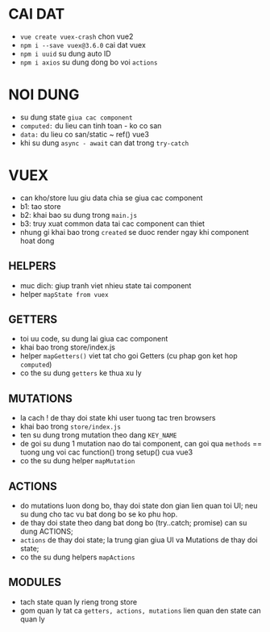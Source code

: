 # CAI DAT

- `vue create vuex-crash` chon vue2
- `npm i --save vuex@3.6.0` cai dat vuex
- `npm i uuid` su dung auto ID
- `npm i axios` su dung dong bo voi `actions`

# NOI DUNG

- su dung state `giua cac component`
- `computed:` du lieu can tinh toan - ko co san
- `data:` du lieu co san/static ~ ref() vue3
- khi su dung `async - await` can dat trong `try-catch`

# VUEX

- can kho/store luu giu data chia se giua cac component
- b1: tao store
- b2: khai bao su dung trong `main.js`
- b3: truy xuat common data tai cac component can thiet
- nhung gi khai bao trong `created` se duoc render ngay khi component hoat dong

## HELPERS

- muc dich: giup tranh viet nhieu state tai component
- helper `mapState from vuex`

## GETTERS

- toi uu code, su dung lai giua cac component
- khai bao trong store/index.js
- helper `mapGetters()` viet tat cho goi Getters (cu phap gon ket hop `computed`)
- co the su dung `getters` ke thua xu ly

## MUTATIONS

- la cach ! de thay doi state khi user tuong tac tren browsers
- khai bao trong `store/index.js`
- ten su dung trong mutation theo dang `KEY_NAME`
- de goi su dung 1 mutation nao do tai component, can goi qua `methods` == tuong ung voi cac function() trong setup() cua vue3
- co the su dung helper `mapMutation`

## ACTIONS

- do mutations luon dong bo, thay doi state don gian lien quan toi UI; neu su dung cho tac vu bat dong bo se ko phu hop.
- de thay doi state theo dang bat dong bo (try..catch; promise) can su dung ACTIONS;
- `actions` de thay doi state; la trung gian giua UI va Mutations de thay doi state;
- co the su dung helpers `mapActions`

## MODULES

- tach state quan ly rieng trong store
- gom quan ly tat ca `getters, actions, mutations` lien quan den state can quan ly
